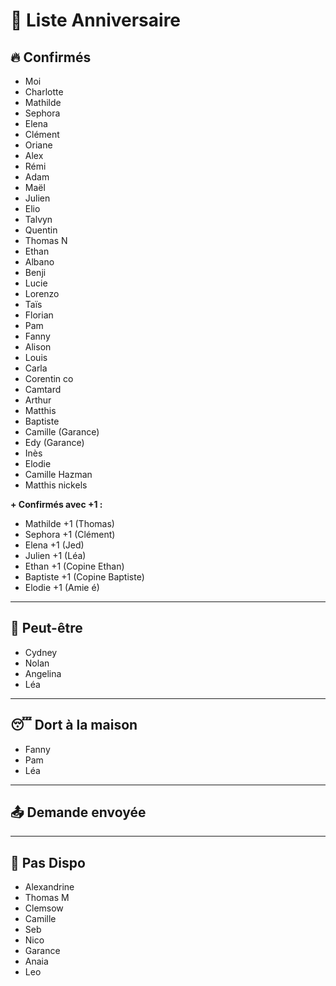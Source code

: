 # 🎉 Liste Anniversaire

## 🔥 Confirmés
- Moi  
- Charlotte  
- Mathilde  
- Sephora  
- Elena  
- Clément  
- Oriane  
- Alex  
- Rémi  
- Adam  
- Maël  
- Julien  
- Elio  
- Talvyn  
- Quentin  
- Thomas N  
- Ethan  
- Albano  
- Benji  
- Lucie  
- Lorenzo  
- Taïs  
- Florian  
- Pam  
- Fanny  
- Alison  
- Louis  
- Carla  
- Corentin co  
- Camtard  
- Arthur  
- Matthis  
- Baptiste  
- Camille (Garance)
- Edy (Garance)
- Inès 
- Elodie 
- Camille Hazman
- Matthis nickels  

**+ Confirmés avec +1 :**
- Mathilde +1 (Thomas)  
- Sephora +1 (Clément)  
- Elena +1 (Jed)  
- Julien +1 (Léa)  
- Ethan +1  (Copine Ethan)
- Baptiste +1 (Copine Baptiste)
- Elodie +1 (Amie é)

---

## 🤔 Peut-être
- Cydney  
- Nolan
- Angelina 
- Léa

---

## 😴 Dort à la maison
- Fanny
- Pam
- Léa

---

## 📤 Demande envoyée

---

## 🚫 Pas Dispo  
- Alexandrine  
- Thomas M  
- Clemsow 
- Camille  
- Seb  
- Nico  
- Garance  
- Anaia  
- Leo  

